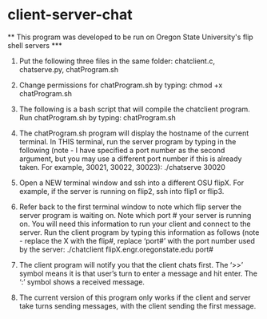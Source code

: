 # client-server-chat

** This program was developed to be run on Oregon State University's flip shell servers ***

1. Put the following three files in the same folder: chatclient.c, chatserve.py, chatProgram.sh

2. Change permissions for chatProgram.sh by typing: chmod +x chatProgram.sh

3. The following is a bash script that will compile the chatclient program. Run chatProgram.sh by typing: chatProgram.sh

4. The chatProgram.sh program will display the hostname of the current terminal. In THIS terminal, run the server program by typing in the following (note - I have specified a port number as the second argument, but you may use a different port number if this is already taken. For example, 30021, 30022, 30023): ./chatserve 30020

5. Open a NEW terminal window and ssh into a different OSU flipX. For example, if the server is running on flip2, ssh into flip1 or flip3.

6. Refer back to the first terminal window to note which flip server the server program is waiting on. Note which port # your server is running on. You will need this information to run your client and connect to the server. Run the client program by typing this information as follows (note - replace the X with the flip#, replace ‘port#’ with the port number used by the server: ./chatclient flipX.engr.oregonstate.edu port#

7. The client program will notify you that the client chats first. The ‘>>’ symbol means it is that user’s turn to enter a message and hit enter. The ‘:’ symbol shows a received message.

8. The current version of this program only works if the client and server take turns sending messages, with the client sending the first message.
